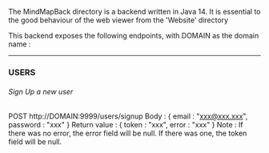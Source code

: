 The MindMapBack directory is a backend written in Java 14.
It is essential to the good behaviour of the web viewer from the 'Website' directory

This backend exposes the following endpoints, with DOMAIN as the domain name :

-------------------------------------------------------------------------------

### USERS

###### Sign Up a new user

POST http://DOMAIN:9999/users/signup
Body :
{
	email : "xxx@xxx.xxx",
	password : "xxx"
}
Return value :
{
	token : "xxx",
	error : "xxx"
}
Note : If there was no error, the error field will be null. If there was one, the token field will be null.
